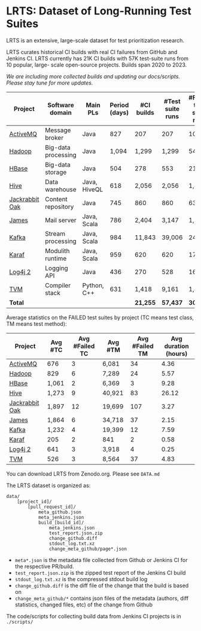 # LRTS: Dataset of Long-Running Test Suites


LRTS is an extensive, large-scale dataset for test prioritization research.

LRTS curates historical CI builds with real CI failures from GitHub and Jenkins CI. LRTS currently has 21K CI builds with 57K test-suite runs from 10 popular, large- scale open-source projects. Builds span 2020 to 2023.

*We are including more collected builds and updating our docs/scripts. Please stay tune for more updates.*

| **Project** | **Software domain** | **Main PLs** | **Period (days)** | **#CI builds** | **#Test suite runs** | **#Failed test suite runs** |
|---|---|---|---|---|---|---|
| [ActiveMQ](https://github.com/apache/activemq) | Message broker | Java | 827 | 207 | 207 | 109 |
| [Hadoop](https://github.com/apache/hadoop) | Big-data processing | Java | 1,094 | 1,299 | 1,299 | 543 |
| [HBase](https://github.com/apache/hbase) | Big-data storage | Java | 504 | 278 | 553 | 215 |
| [Hive](https://github.com/apache/hive) | Data warehouse | Java, HiveQL | 618 | 2,056 | 2,056 | 1,419 |
| [Jackrabbit Oak](https://github.com/apache/jackrabbit-oak) | Content repository | Java | 745 | 860 | 860 | 639 |
| [James](https://github.com/apache/james-project) | Mail server | Java, Scala | 786 | 2,404 | 3,147 | 1,399 |
| [Kafka](https://github.com/apache/kafka) | Stream processing | Java, Scala | 984 | 11,843 | 39,006 | 24,047 |
| [Karaf](https://github.com/apache/karaf) | Modulith runtime | Java, Scala | 959 | 620 | 620 | 174 |
| [Log4j 2](https://github.com/apache/logging-log4j2) | Logging API | Java | 436 | 270 | 528 | 162 |
| [TVM](https://github.com/apache/tvm) | Compiler stack | Python, C++ | 631 | 1,418 | 9,161 | 1,411 |
| **Total** |  |  |  | **21,255** | **57,437** | **30,118** |



Average statistics on the FAILED test suites by project (TC means test class, TM means test method):

| **Project** | **Avg #TC** | **Avg #Failed TC** | **Avg #TM** | **Avg #Failed TM** | **Avg duration (hours)** |
|---|---|---|---|---|---|
| [ActiveMQ](https://github.com/apache/activemq) | 676 | 3 | 6,081 | 34 | 4.36 |
| [Hadoop](https://github.com/apache/hadoop) | 829 | 6 | 7,289 | 24 | 5.57 |
| [HBase](https://github.com/apache/hbase) | 1,061 | 2 | 6,369 | 3 | 9.28 |
| [Hive](https://github.com/apache/hive) | 1,273 | 9 | 40,921 | 83 | 26.12 |
| [Jackrabbit Oak](https://github.com/apache/jackrabbit-oak) | 1,897 | 12 | 19,699 | 107 | 3.27 |
| [James](https://github.com/apache/james-project) | 1,864 | 6 | 34,718 | 37 | 2.15 |
| [Kafka](https://github.com/apache/kafka) | 1,232 | 4 | 19,399 | 12 | 7.59 |
| [Karaf](https://github.com/apache/karaf) | 205 | 2 | 841 | 2 | 0.58 |
| [Log4j 2](https://github.com/apache/logging-log4j2) | 641 | 3 | 3,918 | 4 | 0.25 |
| [TVM](https://github.com/apache/tvm) | 526 | 3 | 8,564 | 37 | 4.83 |



You can download LRTS from Zenodo.org. Please see `DATA.md`

The LRTS dataset is organized as:

```
data/
    [project_id]/
        [pull_request_id]/
            meta_github.json
            meta_jenkins.json
            build_[build_id]/
                meta_jenkins.json
                test_report.json.zip
                change_github.diff
                stdout_log.txt.xz
                change_meta_github/page*.json
```


- `meta*.json` is the metadata file collected from Github or Jenkins CI for the respective PR/build.
- `test_report.json.zip` is the zipped test report of the Jenkins CI build
- `stdout_log.txt.xz` is the compressed stdout build log
- `change_github.diff` is the diff file of the change that the build is based on
- `change_meta_github/*` contains json files of the metadata (authors, diff statistics, changed files, etc) of the change from Github


The code/scripts for collecting build data from Jenkins CI projects is in `./scripts/`